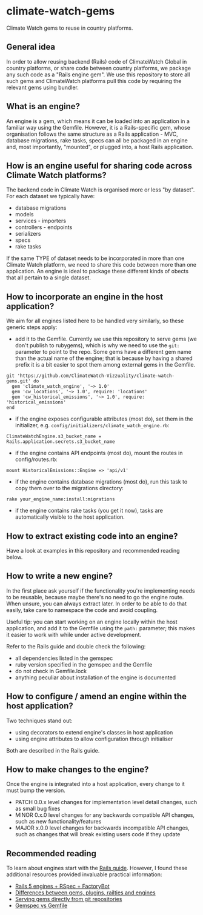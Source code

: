 # climate-watch-gems
Climate Watch gems to reuse in country platforms.

## General idea

In order to allow reusing backend (Rails) code of ClimateWatch Global in country platforms, or share code between country platforms, we package any such code as a "Rails engine gem". We use this repository to store all such gems and ClimateWatch platforms pull this code by requiring the relevant gems using bundler.

## What is an engine?

An engine is a gem, which means it can be loaded into an application in a familiar way using the Gemfile. However, it is a Rails-specific gem, whose organisation follows the same structure as a Rails application - MVC, database migrations, rake tasks, specs can all be packaged in an engine and, most importantly, "mounted", or plugged into, a host Rails application.

## How is an engine useful for sharing code across Climate Watch platforms?

The backend code in Climate Watch is organised more or less "by dataset". For each dataset we typically have:
- database migrations
- models
- services - importers
- controllers - endpoints
- serializers
- specs
- rake tasks

If the same TYPE of dataset needs to be incorporated in more than one Climate Watch platform, we need to share this code between more than one application. An engine is ideal to package these different kinds of obects that all pertain to a single dataset.

## How to incorporate an engine in the host application?

We aim for all engines listed here to be handled very similarly, so these generic steps apply:

- add it to the Gemfile. Currently we use this repository to serve gems (we don't publish to rubygems), which is why we need to use the `git:` parameter to point to the repo. Some gems have a different gem name than the actual name of the engine; that is because by having a shared prefix it is a bit easier to spot them among external gems in the Gemfile.

```
git 'https://github.com/ClimateWatch-Vizzuality/climate-watch-gems.git' do
  gem 'climate_watch_engine', '~> 1.0'
  gem 'cw_locations', '~> 1.0', require: 'locations'
  gem 'cw_historical_emissions', '~> 1.0', require: 'historical_emissions'
end
```

- if the engine exposes configurable attributes (most do), set them in the initializer, e.g. `config/initializers/climate_watch_engine.rb`:

`ClimateWatchEngine.s3_bucket_name = Rails.application.secrets.s3_bucket_name`

- if the engine contains API endpoints (most do), mount the routes in config/routes.rb:

`mount HistoricalEmissions::Engine => 'api/v1'`

- if the engine contains database migrations (most do), run this task to copy them over to the migrations directory:

`rake your_engine_name:install:migrations`

- if the engine contains rake tasks (you get it now), tasks are automatically visible to the host application.

## How to extract existing code into an engine?

Have a look at examples in this repository and recommended reading below.

## How to write a new engine?

In the first place ask yourself if the functionality you're implementing needs to be reusable, because maybe there's no need to go the engine route. When unsure, you can always extract later. In order to be able to do that easily, take care to namespace the code and avoid coupling.

Useful tip: you can start working on an engine locally within the host application, and add it to the Gemfile using the `path:` parameter; this makes it easier to work with while under active development.

Refer to the Rails guide and double check the following:
- all dependencies listed in the gemspec
- ruby version specified in the gemspec and the Gemfile
- do not check in Gemfile.lock
- anything peculiar about installation of the engine is documented

## How to configure / amend an engine within the host application?

Two techniques stand out:
- using decorators to extend engine's classes in host application
- using engine attributes to allow configuration through initialiser

Both are described in the Rails guide.

## How to make changes to the engine?

Once the engine is integrated into a host application, every change to it must bump the version.

- PATCH 0.0.x level changes for implementation level detail changes, such as small bug fixes
- MINOR 0.x.0 level changes for any backwards compatible API changes, such as new functionality/features
- MAJOR x.0.0 level changes for backwards incompatible API changes, such as changes that will break existing users code if they update

## Recommended reading

To learn about engines start with the [Rails guide](https://guides.rubyonrails.org/engines.html). However, I found these additional resources provided invaluable practical information:
- [Rails 5 engines + RSpec + FactoryBot](https://medium.com/@mohnishgj/how-to-setup-rspec-factory-bot-and-spring-for-a-rails-5-engines-154af307c12d)
- [Differences between gems, plugins, railties and engines](http://hawkins.io/2012/03/defining_plugins_gems_railties_and_engines/)
- [Serving gems directly from git repositories](https://bundler.io/v1.12/git.html)
- [Gemspec vs Gemfile](https://yehudakatz.com/2010/12/16/clarifying-the-roles-of-the-gemspec-and-gemfile/)
